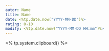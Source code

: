 ```yaml
---
autor: Name
title: Name
date: <%tp.date.now("YYYY-MM-DD")%>
rating: 0-10
modify: <%tp.date.now("YYYY-MM-DD HH:mm")%>
---
```

<% tp.system.clipboard() %>

